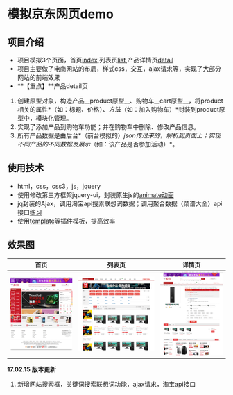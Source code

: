 
# 模拟京东网页demo
## 项目介绍
- 项目模拟3个页面，首页[index](https://github.com/Jerome1580/jd-demo/blob/master/index.html),列表页[list](https://github.com/Jerome1580/jd-demo/blob/master/list.html),产品详情页[detail](https://github.com/Jerome1580/jd-demo/blob/master/detail.html)
- 项目主要做了电商网站的布局，样式css，交互，ajax请求等，实现了大部分网站的前端效果
- **【重点】**产品detail页
 1. 创建原型对象，构造产品__product原型__、购物车__cart原型__，将product相关的属性*（如：标题、价格）*、方法*（如：加入购物车）*封装到product原型中，模块化管理。
 2. 实现了添加产品到购物车功能；并在购物车中删除、修改产品信息。
 3. 所有产品数据是由后台*（前台模拟的）*json传过来的，解析到页面上；实现不同产品的不同数据及展示*（如：该产品是否参加活动）*。

## 使用技术
- html，css，css3，js，jquery
- 使用修改第三方框架jquery-ui，封装原生js的[animate动画](https://github.com/Jerome1580/Package-plug-in/tree/master/js)
- jq封装的Ajax，调用淘宝api搜索联想词数据；调用聚合数据（菜谱大全）api接口[练习](https://github.com/Jerome1580/Ajax)
- 使用[template](https://github.com/Jerome1580/Package-plug-in/tree/master/template)等插件模板，提高效率

## 效果图
首页|列表页|详情页
------------ | ------------- | ------------
![首页][1]|![列表页][2]|![详情页][3]



**17.02.15 版本更新**<br/>
1. 新增网站搜索框，关键词搜索联想词功能，ajax请求，淘宝api接口

[1]: images/index.png
[2]: images/list.png
[3]: images/detail.png



